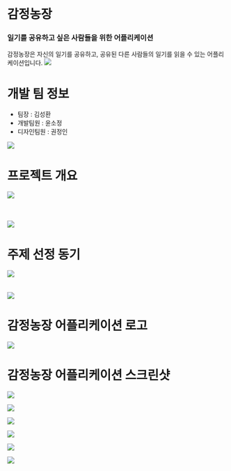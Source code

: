 # 감정농장
### 일기를 공유하고 싶은 사람들을 위한 어플리케이션
감정농장은 자신의 일기를 공유하고, 공유된 다른 사람들의 일기를 읽을 수 있는 어플리케이션입니다.
![](https://images.velog.io/images/ksh9409255/post/f7b3241c-83bd-4e3c-b5fd-0121855d6bb5/Group%2010%20(2).png)

# 개발 팀 정보
* 팀장 : 김성환
* 개발팀원 : 윤소정
* 디자인팀원 : 권정인

![](https://images.velog.io/images/ksh9409255/post/7c5e7720-d7e4-4541-b03b-834ff430eaa5/%EA%B7%B8%EB%A6%BC1.png)

# 프로젝트 개요
![](https://images.velog.io/images/ksh9409255/post/b55798b9-fc9d-4e78-a70d-9056cfdecd15/%EA%B7%B8%EB%A6%BC2.png)
<br/>
<br/>
<br/>
<br/>
![](https://images.velog.io/images/ksh9409255/post/292f0868-2275-4e72-b1ff-0ce0786a7774/%EA%B7%B8%EB%A6%BC4.png)

# 주제 선정 동기
![](https://images.velog.io/images/ksh9409255/post/a23e58b5-d5b3-41de-b7fe-8558bfdbcac9/%EA%B7%B8%EB%A6%BC5.png)
<br/>
<br/>
<br/>
![](https://images.velog.io/images/ksh9409255/post/82be6743-9042-4951-a6f5-577ecfcfb14e/%EA%B7%B8%EB%A6%BC6.png)

# 감정농장 어플리케이션 로고
![](https://images.velog.io/images/ksh9409255/post/e39d78a2-36f0-44d2-b9b8-49e3c72a76d5/%EB%A1%9C%EA%B3%A0%EC%83%98%ED%94%8Cver1%201%20(6).png)

# 감정농장 어플리케이션 스크린샷
![](https://images.velog.io/images/ksh9409255/post/50d6cc8a-2f34-4dfe-8d23-eb4ff8046919/Group%2021%201.png)

![](https://images.velog.io/images/ksh9409255/post/f0253947-1ce7-4183-bf51-150b2371614d/Group%2019%20(1)%201.png)

![](https://images.velog.io/images/ksh9409255/post/8b0e8aad-5d1a-4aed-b769-6b0de9f7960b/Group%2018%20(3)%201.png)

![](https://images.velog.io/images/ksh9409255/post/bb6aaa0c-f9f3-454e-b255-e7c8e63b4285/Group%2015%201.png)

![](https://images.velog.io/images/ksh9409255/post/c757e2cc-fc5a-44b1-a059-2203037d9cc8/Group%2020%201.png)

![](https://images.velog.io/images/ksh9409255/post/dae06059-05c9-4232-a014-e0820000bed6/Group%2017%20(1)%201.png)
